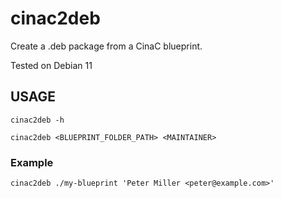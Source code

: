 # cinac2deb

Create a .deb package from a CinaC blueprint.

Tested on Debian 11

## USAGE

`cinac2deb -h`

`cinac2deb <BLUEPRINT_FOLDER_PATH> <MAINTAINER>`

### Example

`cinac2deb ./my-blueprint 'Peter Miller <peter@example.com>'`
